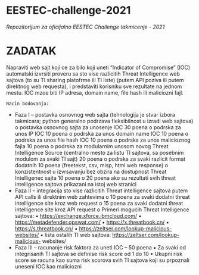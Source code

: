 # EESTEC-challenge-2021
_Repozitorijum za oficijalno EESTEC Challenge takmicenje - 2021_

# ZADATAK

Napraviti web sajt koji ce za bilo koji uneti “Indicator of Compromise” (IOC) automatski izvrsiti proveru
sa sto vise razlicitih Threat Intelligence web sajtova (to su TI sharing platofrme ili TI liste) (putem API
poziva ili putem direktnog web requesta), i predstaviti korisniku sve rezultate na jednom mestu. IOC
mzoe biti IP adresa, domain name, file hash ili maliciozni fajl.

```
Nacin bodovanja:
```
- Faza I – postavka osnovnog web sajta (tehnologija je stvar izbora takmicara; python
    generalno podrzava fleksibilnost u izradi web sajtova)
       o postavka osnovnog sajta za unosenje IOC 30 poena
       o podrska za unos IP IOC 10 poena
       o podrska za unos domain name IOC 10 poena
       o podrska za unos file hash IOC 10 poena
       o podrska za unos malicioznog fajla 10 poena
       o podrska za modularnim unosom novog Threat Intelligence Source (centralno
          mesto za listu TI sajtova, sa posebnim modulom za svaki TI sajt) 20 poena
       o podrska za svaki razlicit format dodatnih 10 poena (freetekst, csv, misp, html
          web response)
       o konzistentnost u izvrsavanju bez obzira na dostupnost Threat Intelligenec sajta
          10 poena
       o 20 poena ako su rezultati svih threat intelligence sajtova prikazani na istoj web
          stranici
- Faza II – integracija sto vise razlicitih Threat intelligence sajtova putem API calls ili direktnim
    web zahtevima
       o 10 poena za svaki dodatni threat intelligence site kroz web request
       o 15 poena za svaki dodatni threat intelligence site kroz API request
       o Primeri mogucih Threat Intelligence sajtova:
          ▪ https://exchange.xforce.ibmcloud.com/
          ▪ https://metadefender.opswat.com/
          ▪ https://x.threatbook.cn/
          ▪ https://s.threatbook.cn/
          ▪ https://zeltser.com/lookup-malicious-websites/
          ▪ lista ostalih TI web sajtova: https://zeltser.com/lookup-malicious-
             websites/
- Faza III – racunanje risk faktora za uneti IOC – 50 poena
    ▪ Za svaki od integrisanih TI sajtova se definise risk score od 1 do 10
    ▪ Ukupni risk score se racuna kao suma risk scorova svih TI sajtova koji su
       prpoznali uneseni IOC kao maliciozni



